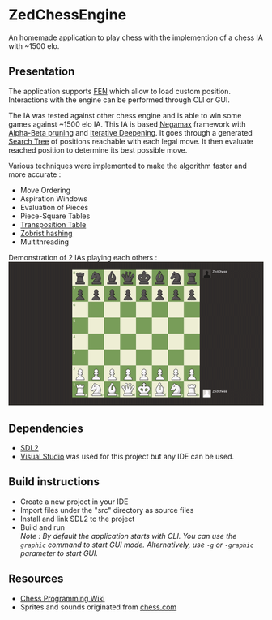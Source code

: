 # ZedChessEngine

An homemade application to play chess with the implemention of a chess IA with ~1500 elo.

## Presentation

The application supports [FEN](https://en.wikipedia.org/wiki/Forsyth%E2%80%93Edwards_Notation) which allow to load custom position. Interactions with the engine can be performed through CLI or GUI.

The IA was tested against other chess engine and is able to win some games against ~1500 elo IA.
This IA is based [Negamax](https://en.wikipedia.org/wiki/Negamax) framework with [Alpha-Beta pruning](https://en.wikipedia.org/wiki/Alpha%E2%80%93beta_pruning) and [Iterative Deepening](https://en.wikipedia.org/wiki/Iterative_deepening_depth-first_search).
It goes through a generated [Search Tree](https://en.wikipedia.org/wiki/Search_tree) of positions reachable with each legal move.
It then evaluate reached position to determine its best possible move.

Various techniques were implemented to make the algorithm faster and more accurate : 
- Move Ordering
- Aspiration Windows
- Evaluation of Pieces
- Piece-Square Tables
- [Transposition Table](https://en.wikipedia.org/wiki/Transposition_table)
- [Zobrist hashing](https://en.wikipedia.org/wiki/Zobrist_hashing)
- Multithreading

Demonstration of 2 IAs playing each others :
![](docs/demo.gif)

## Dependencies
- [SDL2](https://www.libsdl.org/)
- [Visual Studio](https://visualstudio.microsoft.com/fr/) was used for this project but any IDE can be used.

## Build instructions

- Create a new project in your IDE
- Import files under the "src" directory as source files
- Install and link SDL2 to the project
- Build and run  
_Note : By default the application starts with CLI. You can use the `graphic` command to start GUI mode. Alternatively, use `-g` or `-graphic` parameter to start GUI._

## Resources 

- [Chess Programming Wiki](https://www.chessprogramming.org/Main_Page)
- Sprites and sounds originated from [chess.com](https://www.chess.com/)
